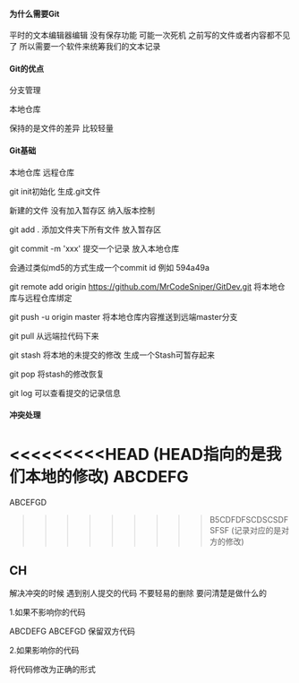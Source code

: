 #### 为什么需要Git

平时的文本编辑器编辑 没有保存功能 可能一次死机 之前写的文件或者内容都不见了
所以需要一个软件来统筹我们的文本记录

#### Git的优点

分支管理

本地仓库

保持的是文件的差异 比较轻量


#### Git基础

本地仓库 远程仓库

git init初始化 生成.git文件

新建的文件 没有加入暂存区  纳入版本控制

git add . 添加文件夹下所有文件 放入暂存区
 
git commit -m 'xxx' 提交一个记录 放入本地仓库

会通过类似md5的方式生成一个commit id 例如 594a49a

git remote add origin https://github.com/MrCodeSniper/GitDev.git 将本地仓库与远程仓库绑定

git push -u origin master 将本地仓库内容推送到远端master分支

git pull 从远端拉代码下来 

git stash 将本地的未提交的修改 生成一个Stash可暂存起来

git pop 将stash的修改恢复

git log 可以查看提交的记录信息



#### 冲突处理

<<<<<<<<<HEAD  (HEAD指向的是我们本地的修改)
ABCDEFG
========
ABCEFGD
>>>>>>>>> B5CDFDFSCDSCSDFSFSF (记录对应的是对方的修改)

## CH


解决冲突的时候 遇到别人提交的代码 不要轻易的删除 要问清楚是做什么的 

1.如果不影响你的代码

ABCDEFG
ABCEFGD 保留双方代码

2.如果影响你的代码

将代码修改为正确的形式







